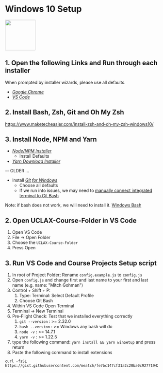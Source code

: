 # Windows 10 Setup

<img height="100"  src="./img/windows.png">

## 1. Open the following Links and Run through each installer
When prompted by installer wizards, please use all defaults.

* [*Google Chrome*](https://www.google.com/chrome/)
* [*VS Code*](https://code.visualstudio.com/)



## 2. Install Bash, Zsh, Git and Oh My Zsh

https://www.maketecheasier.com/install-zsh-and-oh-my-zsh-windows10/



## 3. Install Node, NPM and Yarn
* [*Node/NPM Installer*](https://nodejs.org/en/download/)
  * Install Defaults
* [*Yarn Download Installer*](https://classic.yarnpkg.com/en/docs/install/#windows-stable)



-- OLDER ...

* Install [*Git for Windows*](https://git-scm.com/download/win)
  * Choose all defaults
  * If we run into issues, we may need to [manually connect integrated terminal to Git Bash](https://stackoverflow.com/questions/42606837/how-do-i-use-bash-on-windows-from-the-visual-studio-code-integrated-terminal)


Note: if bash does not work, we will need to install it.
[Windows Bash](https://docs.microsoft.com/en-us/windows/wsl/install-win10)

## 2. Open UCLAX-Course-Folder in VS Code

1. Open VS Code
2. File -> Open Folder
3. Choose the `UCLAX-Course-Folder`
4. Press Open

## 3. Run VS Code and Course Projects Setup script

1. In root of Project Folder; Rename `config.example.js` to `config.js`
2. Open `config.js` and change first and last name to your first and last name (e.g. name: "Mitch Gohman")
3. Control + Shift + P:
   1. Type: Terminal: Select Default Profile
   2. Choose Git Bash
4. Within VS Code Open Terminal
5. Terminal -> New Terminal
6. Pre-Flight Check: Test that we installed everything correctly
   1. `git --version` : >= 2.32.0
   2. `bash --version` : >= Windows any bash will do
   3. `node -v` : >= 14.7.1
   4. `yarn -v` : >= 1.22.5
7. type the following command: `yarn install && yarn winSetup` and press return
8. Paste the following command to install extensions

```
curl -fsSL https://gist.githubusercontent.com/meatch/fe7bc147cf31a2c20ba0c92771942174/raw/f189bd2af9475c3944d2ba41d211fe7e6c9a597c/gistfile1.txt
```


